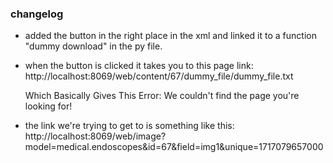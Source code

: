### changelog

- added the button in the right place in the xml and linked it to a function "dummy download" in the py file. 

- when the button is clicked it takes you to this page link: 
  http://localhost:8069/web/content/67/dummy_file/dummy_file.txt

  Which Basically Gives This Error: We couldn't find the page you're looking for!

- the link we're trying to get to is something like this: 
  http://localhost:8069/web/image?model=medical.endoscopes&id=67&field=img1&unique=1717079657000
